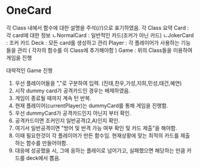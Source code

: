 # OneCard
각 Class 내에서 함수에 대한 설명을 주석(//)으로 표기하였음.
각 Class 요약
Card : 각 card에 대한 정보
ㄴNormalCard : 일반적인 카드(조커가 아닌 카드)
ㄴJokerCard : 조커 카드
Deck : 모든 card를 생성하고 관리
Player : 각 플레이어가 사용하는 기능들을 관리 ( 각자의 함수를 이 Class에 추가해야함 )
Game : 위의 Class들을 이용하여 게임을 진행

대략적인 Game 진행
1. 우선 플레이어들을 ","로 구분하여 입력. (진태,찬우,가성,지희,민성,태건,혜연)
2. 시작 dummy card가 공격카드인 경우는 배제하였음.
3. 게임이 종료될 때까지 계속 턴 반복.
4. 현재 플레이어(currentPlayer)는 dummyCard를 통해 게임을 진행함.
5. 우선 dummyCard가 공격카드인지 아닌지 부터 확인.
6. 공격카드이면 조커인지 일반공격(2,A)인지 확인.
7. 여기서 일반공격이면 "방어 및 반격 가능 여부 확인 및 카드 제출"을 해야함.
8. 이때 필요한것이 각 플레이어가 만든 함수임. 현재상황에 맞는 최적의 카드를 제출하는 함수를 만들어야함.
9. 대응에 성공했을 시, 그에 응하는 플레이로 넘어가고, 실패했으면 해당하는 만큼 카드를 deck에서 뽑음.
